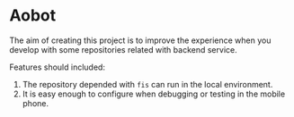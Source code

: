 # Aobot

The aim of creating this project is to improve the experience when you develop with some repositories related with backend service.

Features should included:

1. The repository depended with `fis` can run in the local environment.
2. It is easy enough to configure when debugging or testing in the mobile phone.